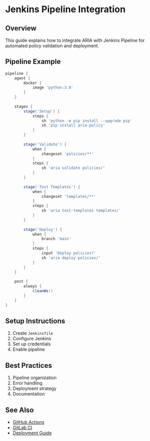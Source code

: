 # Jenkins Pipeline Integration

## Overview

This guide explains how to integrate ARIA with Jenkins Pipeline for automated policy validation and deployment.

## Pipeline Example

```groovy
pipeline {
    agent {
        docker {
            image 'python:3.8'
        }
    }
    
    stages {
        stage('Setup') {
            steps {
                sh 'python -m pip install --upgrade pip'
                sh 'pip install aria-policy'
            }
        }
        
        stage('Validate') {
            when {
                changeset 'policies/**'
            }
            steps {
                sh 'aria validate policies/'
            }
        }
        
        stage('Test Templates') {
            when {
                changeset 'templates/**'
            }
            steps {
                sh 'aria test-templates templates/'
            }
        }
        
        stage('Deploy') {
            when {
                branch 'main'
            }
            steps {
                input 'Deploy policies?'
                sh 'aria deploy policies/'
            }
        }
    }
    
    post {
        always {
            cleanWs()
        }
    }
}
```

## Setup Instructions

1. Create `Jenkinsfile`
2. Configure Jenkins
3. Set up credentials
4. Enable pipeline

## Best Practices

1. Pipeline organization
2. Error handling
3. Deployment strategy
4. Documentation

## See Also

- [GitHub Actions](github-actions.md)
- [GitLab CI](gitlab-ci.md)
- [Deployment Guide](../technical/deployment.md)
